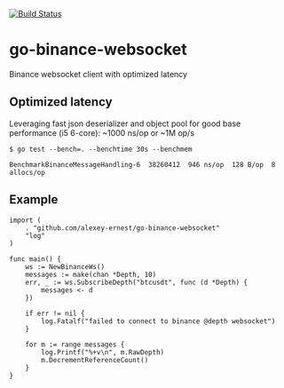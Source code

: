 [![Build Status](https://travis-ci.com/alexey-ernest/go-binance-websocket.svg?branch=master)](https://travis-ci.com/alexey-ernest/go-binance-websocket)

# go-binance-websocket
Binance websocket client with optimized latency

## Optimized latency
Leveraging fast json deserializer and object pool for good base performance (i5 6-core): ~1000 ns/op or ~1M op/s
```
$ go test --bench=. --benchtime 30s --benchmem

BenchmarkBinanceMessageHandling-6  38260412  946 ns/op  128 B/op  8 allocs/op
```

## Example

```
import (
	. "github.com/alexey-ernest/go-binance-websocket"
	"log"
)

func main() {
	ws := NewBinanceWs()
	messages := make(chan *Depth, 10)
	err, _ := ws.SubscribeDepth("btcusdt", func (d *Depth) {
		messages <- d
	})

	if err != nil {
		log.Fatalf("failed to connect to binance @depth websocket")
	}

	for m := range messages {
		log.Printf("%+v\n", m.RawDepth)
		m.DecrementReferenceCount()
	}
}
```